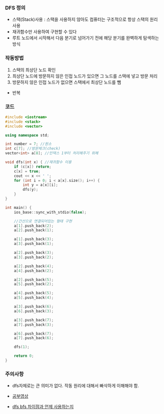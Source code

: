 ### DFS 정의
- 스택(Stack)사용 : 스택을 사용하지 않아도 컴퓨터는 구조적으로 항상 스택의 원리 사용
- 재귀함수만 사용하여 구현할 수 있다
- 루트 노드에서 시작해서 다음 분기로 넘어가기 전에 해당 분기를 완벽하게 탐색하는 방식

### 작동방법
1. 스택의 최상단 노드 확인
2. 최상단 노드에 방문하지 않은 인접 노드가 있으면 그 노드를 스택에 넣고 방문 처리
3. 방문하지 않은 인접 노드가 없으면 스택에서 최상단 노드를 뺌
- 반복

### 코드
```cpp
#include <iostream>
#include <stack>
#include <vector>

using namespace std;

int number = 7; //원소
int c[7]; //방문체크(check)
vector<int> a[8]; //인덱스 1부터 처리해주기 위해

void dfs(int x) { //재귀함수 이용
	if (c[x]) return;
	c[x] = true;
	cout << x << ' ';
	for (int i = 0; i < a[x].size(); i++) {
		int y = a[x][i];
		dfs(y);
	}
}

int main() {
	ios_base::sync_with_stdio(false);

	//간선으로 연결되어있는 형태 구현
	a[1].push_back(2);
	a[2].push_back(1);

	a[1].push_back(3);
	a[3].push_back(1);

	a[2].push_back(3);
	a[3].push_back(2);

	a[2].push_back(4);
	a[4].push_back(2);

	a[2].push_back(5);
	a[5].push_back(2);

	a[4].push_back(5);
	a[5].push_back(4);

	a[3].push_back(6);
	a[6].push_back(3);

	a[3].push_back(7);
	a[7].push_back(3);

	a[6].push_back(7);
	a[7].push_back(6);

	dfs(1);

	return 0;
}
```

### 주의사항
- dfs자체로는 큰 의미가 없다. 작동 원리에 대해서 빠삭하게 이해해야 함.

- [공부영상](https://www.youtube.com/watch?v=l0Rsu7dziws&list=PLRx0vPvlEmdDHxCvAQS1_6XV4deOwfVrz&index=17)
- [dfs bfs 차이점과 언제 사용하는지]()
